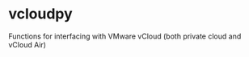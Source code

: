 vcloudpy
========

Functions for interfacing with VMware vCloud (both private cloud and vCloud Air)
